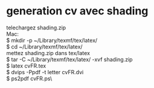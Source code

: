 # generation cv avec shading
telechargez shading.zip\
Mac:\
$ mkdir -p ~/Library/texmf/tex/latex/\
$ cd ~/Library/texmf/tex/latex/\
mettez shading.zip dans tex/latex\
$ tar -C ~/Library/texmf/tex/latex/ -xvf shading.zip\
$ latex cvFR.tex\
$ dvips -Ppdf -t letter cvFR.dvi\
$ ps2pdf cvFR.ps\
